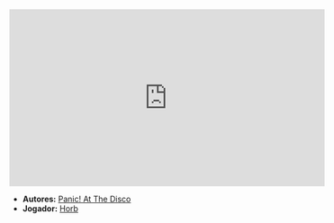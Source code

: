 <iframe width="560" height="315" src="https://www.youtube.com/embed/IPXIgEAGe4U?si=tidNj-emgW9UAbYY" title="YouTube video player" frameborder="0" allow="accelerometer; autoplay; clipboard-write; encrypted-media; gyroscope; picture-in-picture; web-share" referrerpolicy="strict-origin-when-cross-origin" allowfullscreen></iframe>

- **Autores:** [Panic! At The Disco](../Autores/Panic!%20At%20The%20Disco.md)
- **Jogador:** [Horb](content/Jogadores/Horb.md)